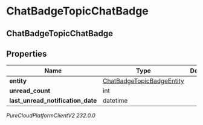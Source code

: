 # ChatBadgeTopicChatBadge

## ChatBadgeTopicChatBadge

## Properties

|Name | Type | Description | Notes|
|------------ | ------------- | ------------- | -------------|
| **entity** | [ChatBadgeTopicBadgeEntity](ChatBadgeTopicBadgeEntity) |  | [optional] |
| **unread_count** | int |  | [optional] |
| **last_unread_notification_date** | datetime |  | [optional] |



_PureCloudPlatformClientV2 232.0.0_
